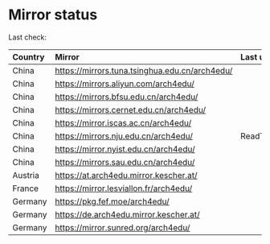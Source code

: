 <script src="./time.js"></script>
# Mirror status
Last check: <script type="text/javascript">localize(1710307155.3168893);</script>

|Country|Mirror|Last update|
|:------|:-----|:----------|
|China|https://mirrors.tuna.tsinghua.edu.cn/arch4edu/|<script type="text/javascript">localize(1710268332);</script>|
|China|https://mirrors.aliyun.com/arch4edu/|<script type="text/javascript">localize(1710268332);</script>|
|China|https://mirrors.bfsu.edu.cn/arch4edu/|<script type="text/javascript">localize(1710268332);</script>|
|China|https://mirrors.cernet.edu.cn/arch4edu/|<script type="text/javascript">localize(1710268332);</script>|
|China|https://mirror.iscas.ac.cn/arch4edu/|<script type="text/javascript">localize(1710268332);</script>|
|China|https://mirrors.nju.edu.cn/arch4edu/|ReadTimeout|
|China|https://mirror.nyist.edu.cn/arch4edu/|<script type="text/javascript">localize(1710268332);</script>|
|China|https://mirrors.sau.edu.cn/arch4edu/|<script type="text/javascript">localize(1710268332);</script>|
|Austria|https://at.arch4edu.mirror.kescher.at/|<script type="text/javascript">localize(1710268332);</script>|
|France|https://mirror.lesviallon.fr/arch4edu/|<script type="text/javascript">localize(1710225144);</script>|
|Germany|https://pkg.fef.moe/arch4edu/|<script type="text/javascript">localize(1710268332);</script>|
|Germany|https://de.arch4edu.mirror.kescher.at/|<script type="text/javascript">localize(1710268332);</script>|
|Germany|https://mirror.sunred.org/arch4edu/|<script type="text/javascript">localize(1710268332);</script>|

<script src="./tablefilter/tablefilter.js"></script>
<script src="./table.js"></script>